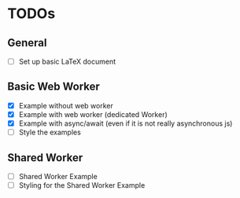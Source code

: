 # TODOs

## General
- [ ] Set up basic LaTeX document

## Basic Web Worker
- [x] Example without web worker
- [x] Example with web worker (dedicated Worker)
- [x] Example with async/await (even if it is not really asynchronous js)
- [ ] Style the examples

## Shared Worker
- [ ] Shared Worker Example
- [ ] Styling for the Shared Worker Example